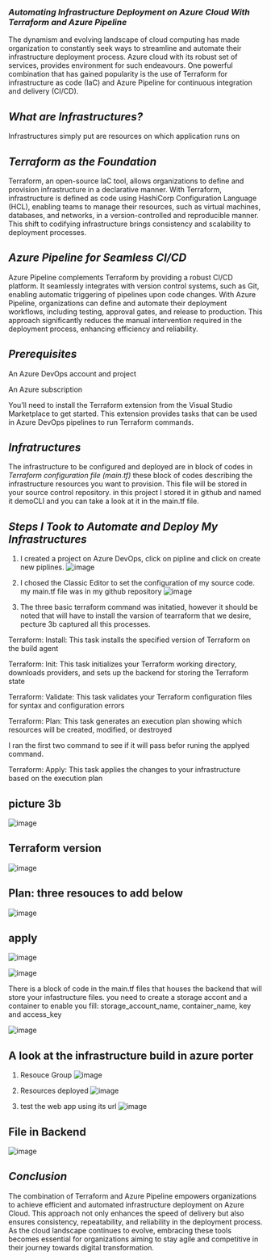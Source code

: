 ### *Automating Infrastructure Deployment on Azure Cloud With Terraform and Azure Pipeline*
The dynamism and evolving landscape of cloud computing has made organization to constantly seek ways to streamline and automate their infrastructure deployment process. Azure cloud with its robust set of services, provides environment for such endeavours. One powerful combination that has gained popularity is the use of Terraform for infrastructure as code (IaC) and Azure Pipeline for continuous integration and delivery (CI/CD).

## *What are Infrastructures?*
Infrastructures simply put are resources on which application runs on

## *Terraform as the Foundation*
Terraform, an open-source IaC tool, allows organizations to define and provision infrastructure in a declarative manner. With Terraform, infrastructure is defined as code using HashiCorp Configuration Language (HCL), enabling teams to manage their resources, such as virtual machines, databases, and networks, in a version-controlled and reproducible manner. This shift to codifying infrastructure brings consistency and scalability to deployment processes.

## *Azure Pipeline for Seamless CI/CD*
Azure Pipeline complements Terraform by providing a robust CI/CD platform. It seamlessly integrates with version control systems, such as Git, enabling automatic triggering of pipelines upon code changes. With Azure Pipeline, organizations can define and automate their deployment workflows, including testing, approval gates, and release to production. This approach significantly reduces the manual intervention required in the deployment process, enhancing efficiency and reliability.

## *Prerequisites*

An Azure DevOps account and project

An Azure subscription

You’ll need to install the Terraform extension from the Visual Studio Marketplace to get started. This extension provides tasks that can be used in Azure DevOps pipelines to run Terraform commands. 

## *Infratructures*

The infrastructure to be configured and deployed are in block of codes in *Terraform configuration file (main.tf)* these block of codes describing the infrastructure resources you want to provision. This file will be stored in your source control repository. in this project I stored it in github and named it demoCLI and you can take a look at it in the main.tf file.

## *Steps I Took to Automate and Deploy My Infrastructures*

1) I created a project on Azure DevOps, click on pipline and click on create new piplines.
![image](https://github.com/akpatiudo/democli/assets/118566096/1cba5480-a29f-42db-bab5-6110a7175af7)

2) I chosed the Classic Editor to set the configuration of my source code. my main.tf file was in my github repository
![image](https://github.com/akpatiudo/democli/assets/118566096/74a21aa9-5926-4a6a-8407-d00d9e0b9d98)

3) The three basic terraform command was initatied, however it should be noted that will have to install the varsion of tearraform that we desire, pecture 3b captured all this processes.

Terraform: Install: This task installs the specified version of Terraform on the build agent

Terraform: Init: This task initializes your Terraform working directory, downloads providers, and sets up the backend for storing the Terraform state

Terraform: Validate: This task validates your Terraform configuration files for syntax and configuration errors

Terraform: Plan: This task generates an execution plan showing which resources will be created, modified, or destroyed

I ran the first two command to see if it will pass befor runing the applyed command.

Terraform: Apply: This task applies the changes to your infrastructure based on the execution plan

## picture 3b
![image](https://github.com/akpatiudo/democli/assets/118566096/bba963e3-b2d5-4ad1-835a-57c582990ef2)

## Terraform version
![image](https://github.com/akpatiudo/democli/assets/118566096/5c970e62-557d-4b3e-9186-d2b2aac8bd17)

## Plan: three resouces to add below
![image](https://github.com/akpatiudo/democli/assets/118566096/cd581ccb-bae5-4d73-9db1-ddb3f4b210ff)

## apply
![image](https://github.com/akpatiudo/democli/assets/118566096/c2ad538c-227e-4df7-9b49-21fffc7aa12d)

![image](https://github.com/akpatiudo/democli/assets/118566096/d9c41de1-30f9-42e9-b748-33ac53d6e1f9)

There is a block of code in the main.tf files that houses the backend that will store your infastructure files. you need to create a storage accont and a container to enable you fill: storage_account_name, container_name, key and access_key 

![image](https://github.com/akpatiudo/democli/assets/118566096/1add8f7d-38ac-4967-8ab6-2bd30c058d1f)

## A look at the infrastructure build in azure porter

1) Resouce Group
![image](https://github.com/akpatiudo/democli/assets/118566096/753c29d9-6b1f-42f1-b163-47768b417c29)

2) Resources deployed
   ![image](https://github.com/akpatiudo/democli/assets/118566096/21634f8f-08a8-4461-8d16-d099685b7973)

3) test the web app using its url
![image](https://github.com/akpatiudo/democli/assets/118566096/70ab0b48-c54c-4709-bea8-0b0b7bd8ff6d)

## File in Backend
![image](https://github.com/akpatiudo/democli/assets/118566096/61c08bcc-fb12-4144-aaab-5662003632ba)

## *Conclusion*

The combination of Terraform and Azure Pipeline empowers organizations to achieve efficient and automated infrastructure deployment on Azure Cloud. This approach not only enhances the speed of delivery but also ensures consistency, repeatability, and reliability in the deployment process. As the cloud landscape continues to evolve, embracing these tools becomes essential for organizations aiming to stay agile and competitive in their journey towards digital transformation.










